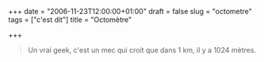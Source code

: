 +++
date = "2006-11-23T12:00:00+01:00"
draft = false
slug = "octometre"
tags = ["c'est dit"]
title = "Octomètre"

+++
> Un vrai geek, c'est un mec qui croit que dans 1 km, il y a 1024 mètres.